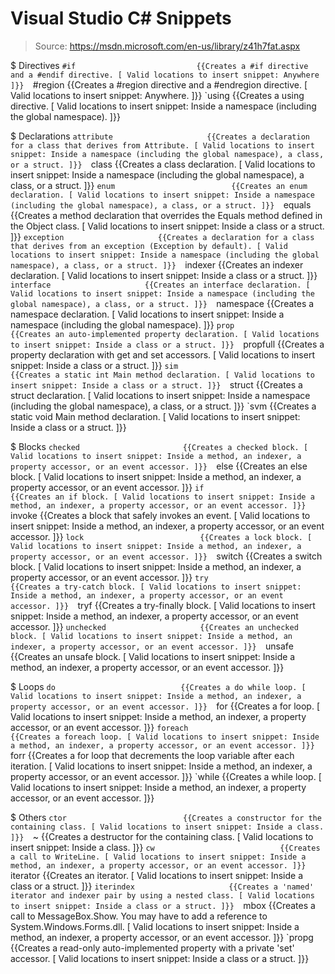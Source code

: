 # Visual Studio C# Snippets

> Source: https://msdn.microsoft.com/en-us/library/z41h7fat.aspx

$ Directives
    `#if                           {{Creates a #if directive and a #endif directive. [ Valid locations to insert snippet: Anywhere ]}} 
    `#region                       {{Creates a #region directive and a #endregion directive. [ Valid locations to insert snippet: Anywhere. ]}} 
    `using                         {{Creates a using directive. [ Valid locations to insert snippet: Inside a namespace (including the global namespace). ]}} 

$ Declarations
    `attribute                     {{Creates a declaration for a class that derives from Attribute. [ Valid locations to insert snippet: Inside a namespace (including the global namespace), a class, or a struct. ]}} 
    `class                         {{Creates a class declaration. [ Valid locations to insert snippet: Inside a namespace (including the global namespace), a class, or a struct. ]}} 
    `enum                          {{Creates an enum declaration. [ Valid locations to insert snippet: Inside a namespace (including the global namespace), a class, or a struct. ]}} 
    `equals                        {{Creates a method declaration that overrides the Equals method defined in the Object class. [ Valid locations to insert snippet: Inside a class or a struct. ]}} 
    `exception                     {{Creates a declaration for a class that derives from an exception (Exception by default). [ Valid locations to insert snippet: Inside a namespace (including the global namespace), a class, or a struct. ]}} 
    `indexer                       {{Creates an indexer declaration. [ Valid locations to insert snippet: Inside a class or a struct. ]}} 
    `interface                     {{Creates an interface declaration. [ Valid locations to insert snippet: Inside a namespace (including the global namespace), a class, or a struct. ]}} 
    `namespace                     {{Creates a namespace declaration. [ Valid locations to insert snippet: Inside a namespace (including the global namespace). ]}} 
    `prop                          {{Creates an auto-implemented property declaration. [ Valid locations to insert snippet: Inside a class or a struct. ]}} 
    `propfull                      {{Creates a property declaration with get and set accessors. [ Valid locations to insert snippet: Inside a class or a struct. ]}} 
    `sim                           {{Creates a static int Main method declaration. [ Valid locations to insert snippet: Inside a class or a struct. ]}} 
    `struct                        {{Creates a struct declaration. [ Valid locations to insert snippet: Inside a namespace (including the global namespace), a class, or a struct. ]}} 
    `svm                           {{Creates a static void Main method declaration. [ Valid locations to insert snippet: Inside a class or a struct. ]}} 

$ Blocks
    `checked                       {{Creates a checked block. [ Valid locations to insert snippet: Inside a method, an indexer, a property accessor, or an event accessor. ]}} 
    `else                          {{Creates an else block. [ Valid locations to insert snippet: Inside a method, an indexer, a property accessor, or an event accessor. ]}} 
    `if                            {{Creates an if block. [ Valid locations to insert snippet: Inside a method, an indexer, a property accessor, or an event accessor. ]}} 
    `invoke                        {{Creates a block that safely invokes an event. [ Valid locations to insert snippet: Inside a method, an indexer, a property accessor, or an event accessor. ]}} 
    `lock                          {{Creates a lock block. [ Valid locations to insert snippet: Inside a method, an indexer, a property accessor, or an event accessor. ]}} 
    `switch                        {{Creates a switch block. [ Valid locations to insert snippet: Inside a method, an indexer, a property accessor, or an event accessor. ]}} 
    `try                           {{Creates a try-catch block. [ Valid locations to insert snippet: Inside a method, an indexer, a property accessor, or an event accessor. ]}} 
    `tryf                          {{Creates a try-finally block. [ Valid locations to insert snippet: Inside a method, an indexer, a property accessor, or an event accessor. ]}} 
    `unchecked                     {{Creates an unchecked block. [ Valid locations to insert snippet: Inside a method, an indexer, a property accessor, or an event accessor. ]}} 
    `unsafe                        {{Creates an unsafe block. [ Valid locations to insert snippet: Inside a method, an indexer, a property accessor, or an event accessor. ]}} 

$ Loops
    `do                            {{Creates a do while loop. [ Valid locations to insert snippet: Inside a method, an indexer, a property accessor, or an event accessor. ]}} 
    `for                           {{Creates a for loop. [ Valid locations to insert snippet: Inside a method, an indexer, a property accessor, or an event accessor. ]}} 
    `foreach                       {{Creates a foreach loop. [ Valid locations to insert snippet: Inside a method, an indexer, a property accessor, or an event accessor. ]}} 
    `forr                          {{Creates a for loop that decrements the loop variable after each iteration. [ Valid locations to insert snippet: Inside a method, an indexer, a property accessor, or an event accessor. ]}} 
    `while                         {{Creates a while loop. [ Valid locations to insert snippet: Inside a method, an indexer, a property accessor, or an event accessor. ]}} 

$ Others
    `ctor                          {{Creates a constructor for the containing class. [ Valid locations to insert snippet: Inside a class. ]}} 
    `~                             {{Creates a destructor for the containing class. [ Valid locations to insert snippet: Inside a class. ]}} 
    `cw                            {{Creates a call to WriteLine. [ Valid locations to insert snippet: Inside a method, an indexer, a property accessor, or an event accessor. ]}} 
    `iterator                      {{Creates an iterator. [ Valid locations to insert snippet: Inside a class or a struct. ]}} 
    `iterindex                     {{Creates a 'named' iterator and indexer pair by using a nested class. [ Valid locations to insert snippet: Inside a class or a struct. ]}} 
    `mbox                          {{Creates a call to MessageBox.Show. You may have to add a reference to System.Windows.Forms.dll. [ Valid locations to insert snippet: Inside a method, an indexer, a property accessor, or an event accessor. ]}} 
    `propg                         {{Creates a read-only auto-implemented property with a private 'set' accessor. [ Valid locations to insert snippet: Inside a class or a struct. ]}} 

